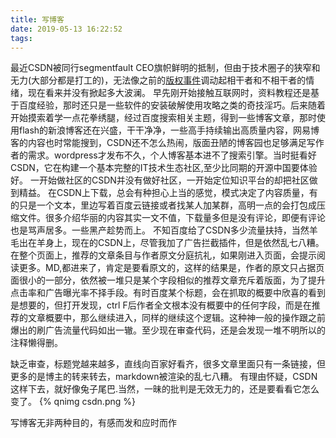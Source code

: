 ```yaml
---
title: 写博客
date: 2019-05-13 16:22:52
tags:
---
```

最近CSDN被同行segmentfault CEO旗帜鲜明的抵制，但由于技术圈子的狭窄和无力(大部分都是打工的)，无法像之前的[版权事件](https://www.vcg.com/)调动起相干者和不相干者的情绪，现在看来并没有掀起多大波澜。
早先刚开始接触互联网时，资料教程还是基于百度经验，那时还只是一些软件的安装破解使用攻略之类的奇技淫巧。后来随着开始摸索着学一点花拳绣腿，经过百度搜索相关主题，得到一些博客文章，那时使用flash的新浪博客还在兴盛，干干净净，一些高手持续输出高质量内容，网易博客的内容也时常能搜到，CSDN还不怎么热闹，版面丑陋的博客园也足够满足写作者的需求。wordpress才发布不久，个人博客基本进不了搜索引擎。当时挺看好CSDN，它在构建一个基本完整的IT技术生态社区,至少比同期的开源中国要体验好。
一开始做社区的CSDN并没有做好社区，一开始定位知识平台的却把社区做到精益。
在CSDN上下载，总会有种担心上当的感觉，模式决定了内容质量，有的只是一个文本，里边写着百度云链接或者找某人加某群，高明一点的会打包成压缩文件。很多介绍华丽的内容其实一文不值，下载量多但是没有评论，即便有评论也是骂声居多。一些黑产趁势而上。
不知百度给了CSDN多少流量扶持，当然羊毛出在羊身上，现在的CSDN上，尽管我加了广告拦截插件，但是依然乱七八糟。在整个页面上，推荐的文章条目与作者原文分庭抗礼，如果刚进入页面，会提示阅读更多。MD,都进来了，肯定是要看原文的，这样的结果是，作者的原文只占据页面很小的一部分，依然被一堆只是某个字段相似的推荐文章充斥着版面，为了提升点击率和广告曝光率不择手段。有时百度某个标题，会在抓取的概要中欣喜的看到是想要的，但打开发现，ctrl F后作者全文根本没有概要中的任何字段，而是在推荐的文章概要中，那么继续进入，同样的继续这个逻辑。这种神一般的操作跟之前爆出的刷广告流量代码如出一辙。至少现在审查代码，还是会发现一堆不明所以的注释懒得删。

缺乏审查，标题党越来越多，直线向百家好看齐，很多文章里面只有一条链接，但更多的是博主的转来转去，markdown被渲染的乱七八糟。
有理由怀疑，CSDN这样下去，就好像兔子尾巴.当然，一昧的批判是无效无力的，还是要看看它怎么变了。
{% qnimg csdn.png %}

写博客无非两种目的，有感而发和应时而作